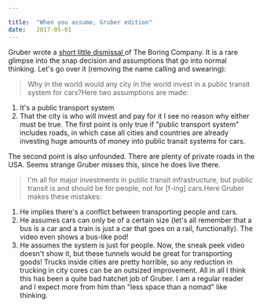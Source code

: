 ```yaml
---

title:	"When you assume, Gruber edition"
date:	2017-05-01
---
```


  Gruber wrote a [short little dismissal ](https://daringfireball.net/linked/2017/04/29/musk-boring)of The Boring Company. It is a rare glimpse into the snap decision and assumptions that go into normal thinking. Let's go over it (removing the name calling and swearing):


> Why in the world would any city in the world invest in a public transit system for cars?Here two assumptions are made:

1. It's a public transport system
2. That the city is who will invest and pay for it
I see no reason why either must be true. The first point is only true if "public transport system" includes roads, in which case all cities and countries are already investing huge amounts of money into public transit systems for cars.

The second point is also unfounded. There are plenty of private roads in the USA. Seems strange Gruber misses this, since he does live there.


> I'm all for major investments in public transit infrastructure, but public transit is and should be for people, not for [f-ing] cars.Here Gruber makes these mistakes:

1. He implies there's a conflict between transporting people and cars.
2. He assumes cars can only be of a certain size (let's all remember that a bus is a car and a train is just a car that goes on a rail, functionally). The video even shows a bus-like pod!
3. He assumes the system is just for people. Now, the sneak peek video doesn't show it, but these tunnels would be great for transporting goods! Trucks inside cities are pretty horrible, so any reduction in trucking in city cores can be an outsized improvement.
All in all I think this has been a quite bad hatchet job of Gruber. I am a regular reader and I expect more from him than "less space than a nomad" like thinking.

